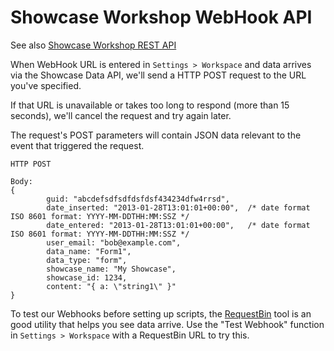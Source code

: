 Showcase Workshop WebHook API
=============================

See also [Showcase Workshop REST API](../rest-api/README.md)

When WebHook URL is entered in `Settings > Workspace` and data arrives via the Showcase Data API, we'll send a HTTP
POST request to the URL you've specified.

If that URL is unavailable or takes too long to respond (more than 15 seconds), we'll cancel the request and try
again later.

The request's POST parameters will contain JSON data relevant to the event that triggered the request.

    HTTP POST

    Body:
    {
            guid: "abcdefsdfsdfdsfdsf434234dfw4rrsd",
            date_inserted: "2013-01-28T13:01:01+00:00",  /* date format ISO 8601 format: YYYY-MM-DDTHH:MM:SSZ */
            date_entered: "2013-01-28T13:01:01+00:00",   /* date format ISO 8601 format: YYYY-MM-DDTHH:MM:SSZ */
            user_email: "bob@example.com",
            data_name: "Form1",
            data_type: "form",
            showcase_name: "My Showcase",
            showcase_id: 1234,
            content: "{ a: \"string1\" }"
    }

To test our Webhooks before setting up scripts, the [RequestBin](http://requestb.in/) tool is an good utility that
helps you see data arrive.  Use the "Test Webhook" function in `Settings > Workspace` with a RequestBin URL to try
this.
